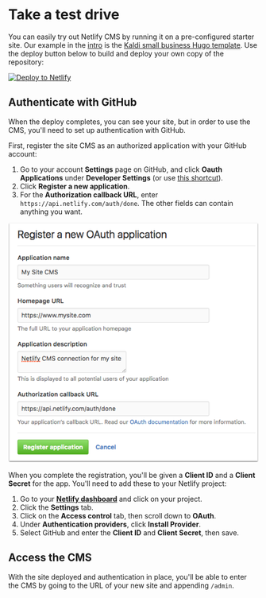 # Take a test drive

You can easily try out Netlify CMS by running it on a pre-configured starter site. Our example in the [intro](/docs/intro) is the [Kaldi small business Hugo template](https://github.com/netlify-templates/kaldi-hugo-cms-template). Use the deploy button below to build and deploy your own copy of the repository:

[![Deploy to Netlify](https://www.netlify.com/img/deploy/button.svg)](https://app.netlify.com/start/deploy?repository=https://github.com/netlify-templates/kaldi-hugo-cms-template)

## Authenticate with GitHub

When the deploy completes, you can see your site, but in order to use the CMS, you'll need to set up authentication with GitHub.

First, register the site CMS as an authorized application with your GitHub account:
 
 1. Go to your account **Settings** page on GitHub, and click **Oauth Applications** under **Developer Settings** (or use [this shortcut](https://github.com/settings/developers)).
 2. Click **Register a new application**.
 3. For the **Authorization callback URL**, enter `https://api.netlify.com/auth/done`. The other fields can contain anything you want.

![GitHub Oauth Application setup example](/img/github-oauth.png?raw=true)

When you complete the registration, you'll be given a **Client ID** and a **Client Secret** for the app. You'll need to add these to your Netlify project:
 
 1. Go to your [**Netlify dashboard**](https://app.netlify.com/) and click on your project.
 2. Click the **Settings** tab.
 3. Click on the **Access control** tab, then scroll down to **OAuth**.
 4. Under **Authentication providers**, click **Install Provider**.
 5. Select GitHub and enter the **Client ID** and **Client Secret**, then save.

## Access the CMS

With the site deployed and authentication in place, you'll be able to enter the CMS by going to the URL of your new site and appending `/admin`.
